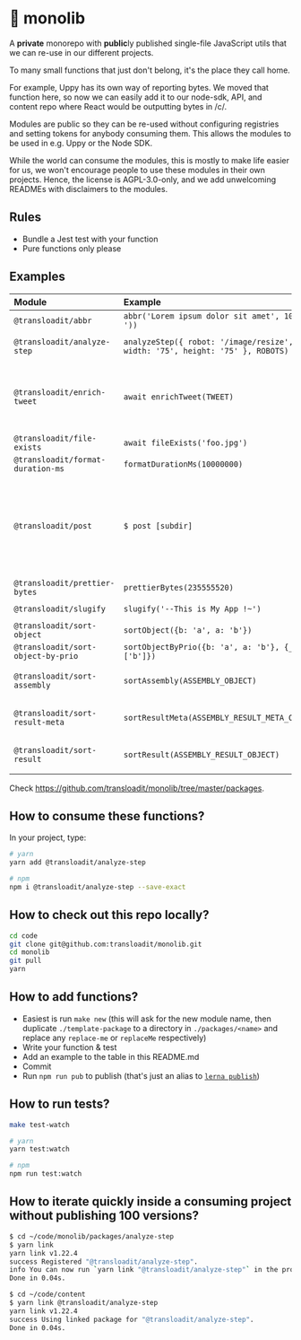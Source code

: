 # :house_with_garden: monolib

A **private** monorepo with **public**ly published single-file JavaScript utils that we can re-use in our different projects.

To many small functions that just don't belong, it's the place they call home.

For example, Uppy has its own way of reporting bytes. We moved that function here, so now we can easily add it to our node-sdk, API, and content repo where React would be outputting bytes in /c/.

Modules are public so they can be re-used without configuring registries and setting tokens for anybody consuming them. This allows the modules to be used in e.g. Uppy or the Node SDK. 

While the world can consume the modules, this is mostly to make life easier for us, we won't encourage people to use these modules in their own projects. Hence, the license is AGPL-3.0-only, and we add unwelcoming READMEs with disclaimers to the modules.

## Rules

- Bundle a Jest test with your function
- Pure functions only please

## Examples

| Module                             | Example                                                                      | Result                                                                      |
|:-----------------------------------|:-----------------------------------------------------------------------------|:----------------------------------------------------------------------------|
| `@transloadit/abbr`                | `abbr('Lorem ipsum dolor sit amet', 10, ' .. '))`                            | `'Lor .. met'`                                                              |
| `@transloadit/analyze-step`        | `analyzeStep({ robot: '/image/resize', width: '75', height: '75' }, ROBOTS)` | `'Resize images to 75×75'`                                                  |
| `@transloadit/enrich-tweet`        | `await enrichTweet(TWEET)`                                                   | The text of the tweet, linked, short URLs expanded                          |
| `@transloadit/file-exists`         | `await fileExists('foo.jpg')`                                                | `true`                                                                      |
| `@transloadit/format-duration-ms`  | `formatDurationMs(10000000)`                                                 | `'2h46m40s'`                                                                |
| `@transloadit/post`                | `$ post [subdir]`                                                            | Asks questions and creates a markdown post, by default in subdir `./_posts` |
| `@transloadit/prettier-bytes`      | `prettierBytes(235555520)`                                                   | `'225 MB'`                                                                  |
| `@transloadit/slugify`             | `slugify('--This is My App !~')`                                             | `'this-is-my-app'`                                                          |
| `@transloadit/sort-object`         | `sortObject({b: 'a', a: 'b'})`                                               | `{a: 'b', b: 'a'}`                                                          |
| `@transloadit/sort-object-by-prio` | `sortObjectByPrio({b: 'a', a: 'b'}, {_: ['b']})`                             | `{b: 'a', a: 'b'}`                                                          |
| `@transloadit/sort-assembly`       | `sortAssembly(ASSEMBLY_OBJECT)`                                              | Sorted Assembly Object                                                      |
| `@transloadit/sort-result-meta`    | `sortResultMeta(ASSEMBLY_RESULT_META_OBJECT)`                                | Sorted Assembly Object                                                      |
| `@transloadit/sort-result`         | `sortResult(ASSEMBLY_RESULT_OBJECT)`                                         | Sorted Assembly Object                                                      |

Check <https://github.com/transloadit/monolib/tree/master/packages>.

## How to consume these functions?

In your project, type:

```bash
# yarn
yarn add @transloadit/analyze-step

# npm
npm i @transloadit/analyze-step --save-exact
```

## How to check out this repo locally?

```bash
cd code
git clone git@github.com:transloadit/monolib.git
cd monolib
git pull
yarn
```

## How to add functions?

- Easiest is run `make new` (this will ask for the new module name, then duplicate `./template-package` to a directory in `./packages/<name>` and replace any `replace-me` or `replaceMe` respectively)
- Write your function & test
- Add an example to the table in this README.md
- Commit
- Run `npm run pub` to publish (that's just an alias to [`lerna publish`](https://lerna.js.org/#command-publish))

## How to run tests?

```bash
make test-watch

# yarn
yarn test:watch

# npm
npm run test:watch
```

## How to iterate quickly inside a consuming project without publishing 100 versions?

```bash
$ cd ~/code/monolib/packages/analyze-step
$ yarn link
yarn link v1.22.4
success Registered "@transloadit/analyze-step".
info You can now run `yarn link "@transloadit/analyze-step"` in the projects where you want to use this package and it will be used instead.
Done in 0.04s.

$ cd ~/code/content
$ yarn link @transloadit/analyze-step
yarn link v1.22.4
success Using linked package for "@transloadit/analyze-step".
Done in 0.04s.
```
